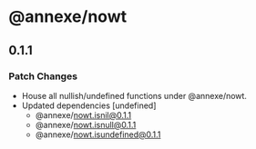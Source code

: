 # @annexe/nowt

## 0.1.1

### Patch Changes

- House all nullish/undefined functions under @annexe/nowt.
- Updated dependencies [undefined]
  - @annexe/nowt.isnil@0.1.1
  - @annexe/nowt.isnull@0.1.1
  - @annexe/nowt.isundefined@0.1.1
